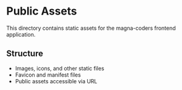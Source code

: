 # Public Assets

This directory contains static assets for the magna-coders frontend application.

## Structure
- Images, icons, and other static files
- Favicon and manifest files
- Public assets accessible via URL